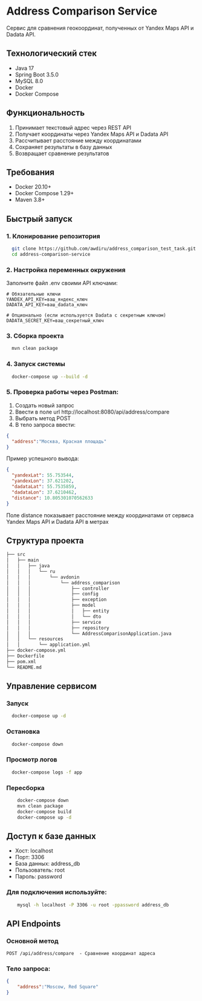 # Address Comparison Service

Сервис для сравнения геокоординат, полученных от Yandex Maps API и Dadata API.

## Технологический стек
- Java 17
- Spring Boot 3.5.0
- MySQL 8.0
- Docker
- Docker Compose

## Функциональность
1. Принимает текстовый адрес через REST API
2. Получает координаты через Yandex Maps API и Dadata API
3. Рассчитывает расстояние между координатами
4. Сохраняет результаты в базу данных
5. Возвращает сравнение результатов

## Требования
- Docker 20.10+
- Docker Compose 1.29+
- Maven 3.8+

## Быстрый запуск

### 1. Клонирование репозитория
```bash
  git clone https://github.com/awdiru/address_comparison_test_task.git
  cd address-comparison-service
```
### 2. Настройка переменных окружения
Заполните файл .env своими API ключами:
```evn
# Обязательные ключи
YANDEX_API_KEY=ваш_яндекс_ключ
DADATA_API_KEY=ваш_dadata_ключ

# Опционально (если используется Dadata с секретным ключом)
DADATA_SECRET_KEY=ваш_секретный_ключ
```
### 3. Сборка проекта
```bash
  mvn clean package
```
### 4. Запуск системы
```bash
  docker-compose up --build -d
```
### 5. Проверка работы через Postman:
1. Создать новый запрос
2. Ввести в поле url http://localhost:8080/api/address/compare
3. Выбрать метод POST
4. В тело запроса ввести:
```json
{
  "address":"Москва, Красная площадь"
}
```
Пример успешного вывода:
```json
{
  "yandexLat": 55.753544,
  "yandexLon": 37.621202,
  "dadataLat": 55.7535859,
  "dadataLon": 37.6210462,
  "distance": 10.805301070562633
}
```
Поле distance показывает расстояние между координатами от сервиса \
Yandex Maps API и Dadata API в метрах
## Структура проекта
```txt
├── src
│   ├── main
│   │   ├── java
│   │   │   └── ru
│   │   │       └── avdonin
│   │   │           └── address_comparison
│   │   │               ├── controller
│   │   │               ├── config
│   │   │               ├── exception
│   │   │               ├── model
│   │   │               │   ├── entity
│   │   │               │   └── dto
│   │   │               ├── service
│   │   │               ├── repository
│   │   │               └── AddressComparisonApplication.java
│   │   └── resources
│   │       └── application.yml
├── docker-compose.yml
├── Dockerfile
├── pom.xml
└── README.md
```
## Управление сервисом
### Запуск
```bash
  docker-compose up -d
```
### Остановка
```bash
  docker-compose down
```
### Просмотр логов
```bash
  docker-compose logs -f app
```
### Пересборка
```bash
    docker-compose down
    mvn clean package
    docker-compose build
    docker-compose up -d
```
## Доступ к базе данных
- Хост: localhost
- Порт: 3306
- База данных: address_db
- Пользователь: root
- Пароль: password
### Для подключения используйте:
```bash
    mysql -h localhost -P 3306 -u root -ppassword address_db
```
## API Endpoints
### Основной метод
```
POST /api/address/compare  - Сравнение координат адреса
```
### Тело запроса:
```json
{
    "address":"Moscow, Red Square"
}
```

